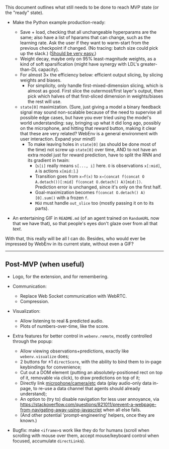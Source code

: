 This document outlines what still needs to be done to reach MVP state (or the "ready" state).

- Make the Python example production-ready:
    - Save + load, checking that all unchangeable hyperparams are the same; also have a list of hparams that can change, such as the learning rate. Ask the user if they want to warm-start from the previous checkpoint if changed. (No tracing: batch size could pick up the slack.) ([Should be very easy.](https://pytorch.org/tutorials/beginner/saving_loading_models.html))
    - Weight decay, maybe only on 95% least-magnitude weights, as a kind of soft sparsification (might have synergy with LDL's greater-than-DL capacity).
    - For almost 3× the efficiency below: efficient output slicing, by slicing weights and biases.
        - For simplicity, only handle first-mixed-dimension slicing, which is almost as good. First slice the outermost/first layer's output, then pick which halves of that first-sliced dimension in weights/biases the rest will use.
    - `state[0]` maximization. (Sure, just giving a model a binary feedback signal may sound non-scalable because of the need to supervise all possible edge cases, but have you ever tried using the model's world understanding: say, bringing up what it did long ago, possibly on the microphone, and hitting that reward button, making it clear that these are very related? WebEnv is a general environment with user interaction. Expand your mind!)
        - To make leaving holes in `state[0]` (as should be done most of the time) not screw up `state[0]` over time, AND to not have an extra model just for reward prediction, have to split the RNN and its gradient in twain:
            - (`s[i]` really means `s[..., i]` here. `O` is observations `x[:mid]`, `A` is actions `x[mid:]`.)
            - Transition goes from `x→f(x)` to `x→(concat f(concat O A.detach())[:mid] f(concat O.detach() A)[mid:])`. Prediction error is unchanged, since it's only on the first half.
            - Goal-maximization becomes `f(concat O.detach() A)[0].sum()` with a frozen `f`.
            - `MGU` must handle `out_slice` too (mostly passing it on to its parts).

- An entertaining GIF in `README.md` (of an agent trained on `RandomURL` now that we have that), so that people's eyes don't glaze over from all that *text*.

With that, this really will be all I can do. Besides, who would ever be impressed by WebEnv in its current state, without even a GIF?

---

## Post-MVP (when useful)

- Logo, for the extension, and for remembering.

- Communication:
    - Replace Web Socket communication with WebRTC.
    - Compression.

- Visualization:
    - Allow listening to real & predicted audio.
    - Plots of numbers-over-time, like the score.

- Extra features for better control in `webenv.remote`, mostly controlled through the popup:
    - Allow viewing observations+predictions, exactly like `webenv.visualize` does;
    - 2 buttons for ±1 `directScore`, with the ability to bind them to in-page keybindings for convenience;
    - Cut out a DOM element (putting an absolutely-positioned rect on top of it, removable via click), to draw predictions on top of it;
    - Directly link [microphone/camera/etc](https://developer.mozilla.org/en-US/docs/Web/API/Media_Streams_API) data (play audio-only data in-page, to re-use a data channel that agents should already understand);
    - An option to (try to) disable navigation for less user annoyance, via https://stackoverflow.com/questions/821011/prevent-a-webpage-from-navigating-away-using-javascript when all else fails.
    - (And other potential 'prompt-engineering' helpers, once they are known.)

- Bugfix: make `<iframe>`s work like they do for humans (scroll when scrolling with mouse over them, accept mouse/keyboard control when focused, accumulate `directLink`s).